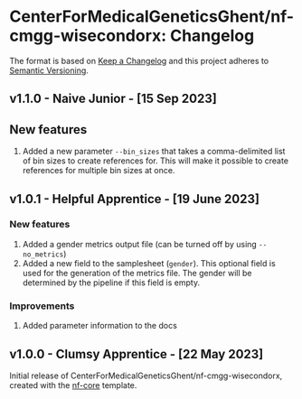 # CenterForMedicalGeneticsGhent/nf-cmgg-wisecondorx: Changelog

The format is based on [Keep a Changelog](https://keepachangelog.com/en/1.0.0/)
and this project adheres to [Semantic Versioning](https://semver.org/spec/v2.0.0.html).

## v1.1.0 - Naive Junior - [15 Sep 2023]

## New features

1. Added a new parameter `--bin_sizes` that takes a comma-delimited list of bin sizes to create references for. This will make it possible to create references for multiple bin sizes at once.

## v1.0.1 - Helpful Apprentice - [19 June 2023]

### New features

1. Added a gender metrics output file (can be turned off by using `--no_metrics`)
2. Added a new field to the samplesheet (`gender`). This optional field is used for the generation of the metrics file. The gender will be determined by the pipeline if this field is empty.

### Improvements

1. Added parameter information to the docs

## v1.0.0 - Clumsy Apprentice - [22 May 2023]

Initial release of CenterForMedicalGeneticsGhent/nf-cmgg-wisecondorx, created with the [nf-core](https://nf-co.re/) template.
